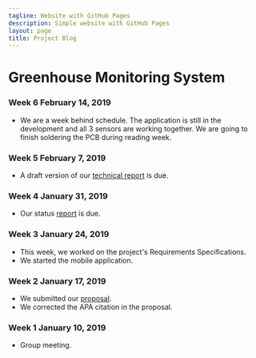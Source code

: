 ```yaml
---
tagline: Website with GitHub Pages
description: Simple website with GitHub Pages
layout: page
title: Project Blog
---
```


# Greenhouse Monitoring System

### Week 6 February 14, 2019
* We are a week behind schedule. The application is still in the development and all 3 sensors are working together. We are going to finish soldering the PCB during reading week.

### Week 5 February 7, 2019
* A draft version of our [technical report](https://github.com/PrincessHernandez/GreenhouseMonitoringSystem/blob/master/documentation/Project%20SRS%20draft%20(Week%205)/Project%20SRS%20(draft).docx) is due.

### Week 4 January 31, 2019
* Our status [report](https://github.com/PrincessHernandez/GreenhouseMonitoringSystem/blob/master/documentation/Status%20Update%20(Week%204)/Status%20Update%20draft.docx) is due.

### Week 3 January 24, 2019
* This week, we worked on the project's Requirements Specifications.
* We started the mobile application.

### Week 2 January 17, 2019
* We submitted our [proposal](https://github.com/PrincessHernandez/GreenhouseMonitoringSystem/blob/master/documentation/Proposal/ProjectProposalGreenhouseRev03.pdf).
* We corrected the APA citation in the proposal.

### Week 1 January 10, 2019
* Group meeting.
